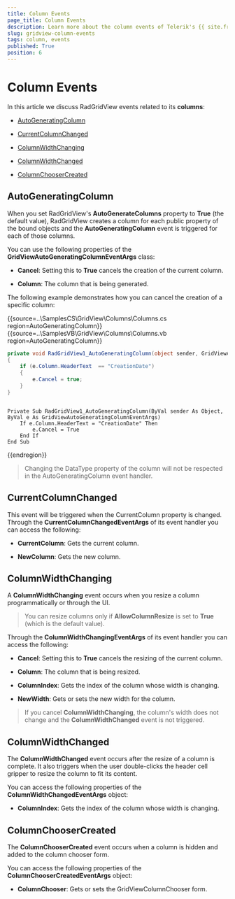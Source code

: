 ```yaml
---
title: Column Events
page_title: Column Events
description: Learn more about the column events of Telerik's {{ site.framework_name }} DataGrid that you can subscribe to declaratively or at runtime.
slug: gridview-column-events
tags: column, events
published: True
position: 6
---
```


# Column Events

In this article we discuss RadGridView events related to its **columns**:

* [AutoGeneratingColumn](#autogeneratingcolumn)

* [CurrentColumnChanged](#currentcolumnchanged)

* [ColumnWidthChanging](#columnwidthchanging)

* [ColumnWidthChanged](#columnwidthchanged)

* [ColumnChooserCreated](#columnwidthchanged)

## AutoGeneratingColumn

When you set RadGridView's **AutoGenerateColumns** property to **True** (the default value), RadGridView creates a column for each public property of the bound objects and the **AutoGeneratingColumn** event is triggered for each of those columns.

You can use the following properties of the **GridViewAutoGeneratingColumnEventArgs** class:

* **Cancel**: Setting this to **True** cancels the creation of the current column.

* **Column**: The column that is being generated.

The following example demonstrates how you can cancel the creation of a specific column:

{{source=..\SamplesCS\GridView\Columns\Columns.cs region=AutoGeneratingColumn}} 
{{source=..\SamplesVB\GridView\Columns\Columns.vb region=AutoGeneratingColumn}} 

````C#
private void RadGridView1_AutoGeneratingColumn(object sender, GridViewAutoGeneratingColumnEventArgs e)
{
    if (e.Column.HeaderText  == "CreationDate")
    {
        e.Cancel = true;
    }
}

````
````VB.NET

Private Sub RadGridView1_AutoGeneratingColumn(ByVal sender As Object, ByVal e As GridViewAutoGeneratingColumnEventArgs)
    If e.Column.HeaderText = "CreationDate" Then
        e.Cancel = True
    End If
End Sub

````

{{endregion}}

>Changing the DataType property of the column will not be respected in the AutoGeneratingColumn event handler.

## CurrentColumnChanged

This event will be triggered when the CurrentColumn property is changed. Through the __CurrentColumnChangedEventArgs__ of its event handler you can access the following:

* __CurrentColumn__: Gets the current column.

* __NewColumn__: Gets the new column.

## ColumnWidthChanging

A __ColumnWidthChanging__ event occurs when you resize a column programmatically or through the UI.

>You can resize columns only if __AllowColumnResize__ is set to __True__ (which is the default value). 

Through the __ColumnWidthChangingEventArgs__ of its event handler you can access the following:

* __Cancel__: Setting this to **True** cancels the resizing of the current column.

* __Column__: The column that is being resized.

* __ColumnIndex__: Gets the index of the column whose width is changing.

* __NewWidth__: Gets or sets the new width for the column.

>If you cancel __ColumnWidthChanging__, the column's width does not change and the __ColumnWidthChanged__ event is not triggered. 

## ColumnWidthChanged

The __ColumnWidthChanged__ event occurs after the resize of a column is complete. It also triggers when the user double-clicks the header cell gripper to resize the column to fit its content.

You can access the following properties of the __ColumnWidthChangedEventArgs__ object: 

* __ColumnIndex__: Gets the index of the column whose width is changing.

## ColumnChooserCreated

The __ColumnChooserCreated__ event occurs when a column is hidden and added to the column chooser form.

You can access the following properties of the __ColumnChooserCreatedEventArgs__ object:

* __ColumnChooser__: Gets or sets the GridViewColumnChooser form.





